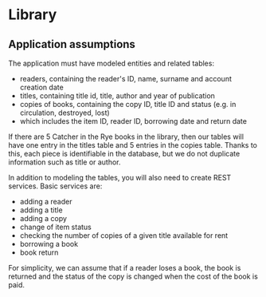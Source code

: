 # Library

## Application assumptions

The application must have modeled entities and related tables:

* readers, containing the reader's ID, name, surname and account creation date
* titles, containing title id, title, author and year of publication
* copies of books, containing the copy ID, title ID and status (e.g. in circulation, destroyed, lost)
* which includes the item ID, reader ID, borrowing date and return date

If there are 5 Catcher in the Rye books in the library, then our tables will have one entry in the titles table and 5 entries in the copies table.
Thanks to this, each piece is identifiable in the database, but we do not duplicate information such as title or author.

In addition to modeling the tables, you will also need to create REST services. Basic services are:

* adding a reader
* adding a title
* adding a copy
* change of item status
* checking the number of copies of a given title available for rent
* borrowing a book
* book return

For simplicity, we can assume that if a reader loses a book, the book is returned and the status of the copy is changed when the cost of the book is paid.

